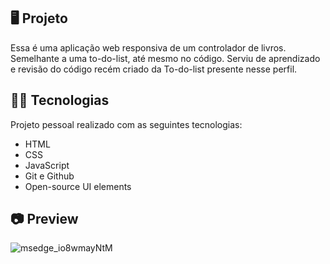 ## 🖥️ Projeto

Essa é uma aplicação web responsiva de um controlador de livros. Semelhante a uma to-do-list, até mesmo no código. Serviu de aprendizado e revisão do código recém criado da To-do-list presente nesse perfil.

## 👨‍💻 Tecnologias
Projeto pessoal realizado com as seguintes tecnologias:

- HTML
- CSS
- JavaScript
- Git e Github
- Open-source UI elements


## 📷 Preview

![msedge_io8wmayNtM](https://github.com/NicholasAntonio/bookControl/assets/132156803/09579920-c322-42bd-bc9a-4b1cc275e690)
